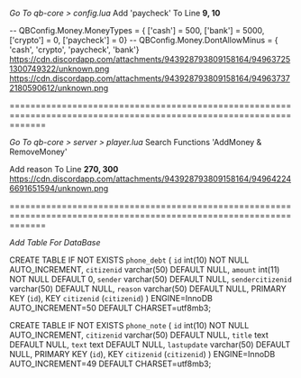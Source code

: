 *Go To qb-core > config.lua*
Add 'paycheck' To Line **9, 10**



-- QBConfig.Money.MoneyTypes = { ['cash'] = 500, ['bank'] = 5000, ['crypto'] = 0, ['paycheck'] = 0}
-- QBConfig.Money.DontAllowMinus = { 'cash', 'crypto', 'paycheck', 'bank'}
https://cdn.discordapp.com/attachments/943928793809158164/949637251300749322/unknown.png
https://cdn.discordapp.com/attachments/943928793809158164/949637372180590612/unknown.png


===================================================================================================================


*Go To qb-core > server > player.lua*
Search Functions 'AddMoney & RemoveMoney'

Add reason To Line **270, 300**
https://cdn.discordapp.com/attachments/943928793809158164/949642246691651594/unknown.png


===================================================================================================================


*Add Table For DataBase*

CREATE TABLE IF NOT EXISTS `phone_debt` (
  `id` int(10) NOT NULL AUTO_INCREMENT,
  `citizenid` varchar(50) DEFAULT NULL,
  `amount` int(11) NOT NULL DEFAULT 0,
  `sender` varchar(50) DEFAULT NULL,
  `sendercitizenid` varchar(50) DEFAULT NULL,
  `reason` varchar(50) DEFAULT NULL,
  PRIMARY KEY (`id`),
  KEY `citizenid` (`citizenid`)
) ENGINE=InnoDB AUTO_INCREMENT=50 DEFAULT CHARSET=utf8mb3;

CREATE TABLE IF NOT EXISTS `phone_note` (
  `id` int(10) NOT NULL AUTO_INCREMENT,
  `citizenid` varchar(50) DEFAULT NULL,
  `title` text DEFAULT NULL,
  `text` text DEFAULT NULL,
  `lastupdate` varchar(50) DEFAULT NULL,
  PRIMARY KEY (`id`),
  KEY `citizenid` (`citizenid`)
) ENGINE=InnoDB AUTO_INCREMENT=49 DEFAULT CHARSET=utf8mb3;
